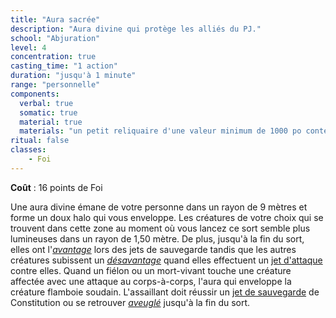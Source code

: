 ```yaml
---
title: "Aura sacrée"
description: "Aura divine qui protège les alliés du PJ."
school: "Abjuration"
level: 4
concentration: true
casting_time: "1 action"
duration: "jusqu'à 1 minute"
range: "personnelle"
components:
  verbal: true
  somatic: true
  material: true
  materials: "un petit reliquaire d'une valeur minimum de 1000 po contenant une relique sacrée, comme un bout de la robe d'un saint ou un morceau de parchemin prélevé sur un texte sacré"
ritual: false
classes:
    - Foi
---
```

**Coût** : 16 points de Foi  

Une aura divine émane de votre personne dans un rayon de 9 mètres et forme un doux halo qui vous enveloppe. Les créatures de votre choix qui se trouvent dans cette zone au moment où vous lancez ce sort semble plus lumineuses dans un rayon de 1,50 mètre. De plus, jusqu'à la fin du sort, elles ont l'[_avantage_](/utiliser-les-caracteristiques/#avantage-et-desavantage) lors des jets de sauvegarde tandis que les autres créatures subissent un [_désavantage_](/utiliser-les-caracteristiques/#avantage-et-desavantage) quand elles effectuent un [jet d'attaque](/combattre/#jets-d-attaque) contre elles. Quand un fiélon ou un mort-vivant touche une créature affectée avec une attaque au corps-à-corps, l'aura qui enveloppe la créature flamboie soudain. L'assaillant doit réussir un [jet de sauvegarde](/utiliser-les-caracteristiques/#jets-de-sauvegarde) de Constitution ou se retrouver [_aveuglé_](/gerer-la-sante-du-personnage/#aveugle) jusqu'à la fin du sort.
